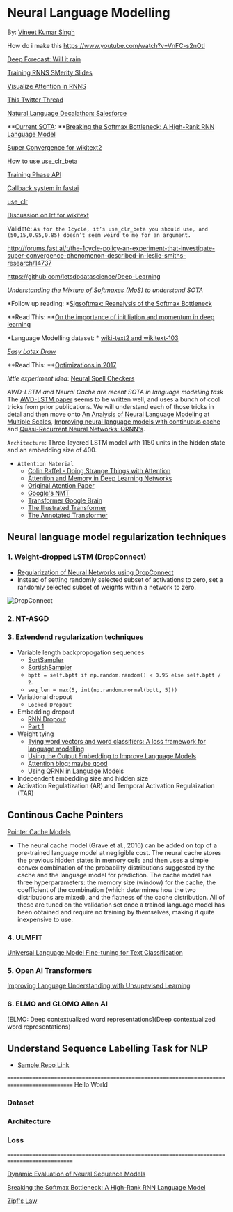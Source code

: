 # Neural Language Modelling

By: [Vineet Kumar Singh](https://www.twitter.com/viiitdmj)

How do i make this https://www.youtube.com/watch?v=VnFC-s2nOtI

[Deep Forecast: Will it rain](http://simaaron.github.io/)

[Training RNNS SMerity Slides](https://docs.google.com/presentation/d/1JbF9CgMDQrOHlR8BKO5zX3ykZsZ3ezFUEjwAsaO_NDc/edit#slide=id.p)

[Visualize Attention in RNNS](https://medium.com/datalogue/attention-in-keras-1892773a4f22)

[This Twitter Thread](https://twitter.com/jeremyphoward/status/1011249558586720256)

[Natural Language Decalathon: Salesforce](https://einstein.ai/research/the-natural-language-decathlon)

**[Current SOTA](https://github.com/sebastianruder/NLP-progress/blob/master/language_modeling.md):  **[Breaking the Softmax Bottleneck: A High-Rank RNN Language Model
](https://arxiv.org/pdf/1711.03953.pdf)

[Super Convergence for wikitext2](http://forums.fast.ai/t/super-convergence-ish-on-wikitext-2/17091?u=visingh)


[How to use use_clr_beta](http://forums.fast.ai/t/using-use-clr-beta-and-new-plotting-tools/14702)


[Training Phase API](http://forums.fast.ai/t/new-training-schedule-api-in-fastai/15053)


[Callback system in fastai](http://forums.fast.ai/t/using-the-callback-system-in-fastai/16216)

[use_clr](http://forums.fast.ai/t/understanding-use-clr/13969)

[Discussion on lrf for wikitext](http://forums.fast.ai/t/how-do-i-interpret-this-lr-graph-wikitext103/18171/5)

Validate: ```As for the 1cycle, it’s use_clr_beta you should use, and (50,15,0.95,0.85) doesn’t seem weird to me for an argument.```

http://forums.fast.ai/t/the-1cycle-policy-an-experiment-that-investigate-super-convergence-phenomenon-described-in-leslie-smiths-research/14737


https://github.com/letsdodatascience/Deep-Learning


*[Understanding the Mixture of Softmaxes (MoS)](https://smerity.com/articles/2017/mixture_of_softmaxes.html) to understand SOTA*

*Follow up reading: *[Sigsoftmax: Reanalysis of the Softmax Bottleneck](https://arxiv.org/pdf/1805.10829.pdf)

**Read This: **[On the importance of initiliation and momentum in deep learning](http://www.cs.toronto.edu/~fritz/absps/momentum.pdf)

*Language Modelling dataset: * [wiki-text2 and wikitext-103](https://einstein.ai/research/the-wikitext-long-term-dependency-language-modeling-dataset)


*[Easy Latex Draw](http://detexify.kirelabs.org/classify.html)* 

**Read This: **[Optimizations in 2017](http://ruder.io/deep-learning-optimization-2017/)

*little experiment idea*: [Neural Spell Checkers](http://forums.fast.ai/t/nlp-any-libraries-dictionaries-out-there-for-fixing-common-spelling-errors/16411)

*AWD-LSTM and Neural Cache are recent SOTA in language modelling task* The [AWD-LSTM paper](https://github.com/salesforce/awd-lstm-lm) seems to be written well, and uses a bunch of cool tricks from prior publications. We will understand each of those tricks in detal and then move onto 
[An Analysis of Neural Language Modeling at Multiple Scales](https://arxiv.org/pdf/1803.08240.pdf), [Improving neural language models with continuous cache](https://arxiv.org/pdf/1612.04426.pdf) and [Quasi-Recurrent Neural Networks: QRNN's](https://arxiv.org/pdf/1611.01576.pdf).

```Architecture```: Three-layered LSTM model with 1150 units in the hidden state and an embedding size of 400.

- ```Attention Material```
    - [Colin Raffel - Doing Strange Things with Attention](https://www.youtube.com/watch?v=YtHjmm9Cx3s)
    - [Attention and Memory in Deep Learning Networks](https://www.youtube.com/watch?v=uuPZFWJ-4bE&t=1261s9)
    - [Original Atention Paper](https://arxiv.org/abs/1409.0473)
    - [Google's NMT](https://arxiv.org/abs/1609.08144v2)
    - [Transformer Google Brain](https://www.youtube.com/watch?v=rBCqOTEfxvg)
    - [The Illustrated Transformer](http://jalammar.github.io/illustrated-transformer/)
    - [The Annotated Transformer](http://nlp.seas.harvard.edu/2018/04/03/attention.html)

## Neural language model regularization techniques 

### 1. Weight-dropped LSTM (DropConnect)
  - [Regularization of Neural Networks using DropConnect](https://cs.nyu.edu/~wanli/dropc/dropc.pdf)
  - Instead of setting randomly selected subset of activations to zero, set a randomly selected subset of weights within a network to zero. 
  
![DropConnect](./drop-connect.PNG)
  
### 2. NT-ASGD 
### 3. Extendend regularization techniques 
- Variable length backpropogation sequences 
    - [SortSampler](https://github.com/fastai/fastai/blob/master/fastai/text.py#L118)
    - [SortishSampler](https://github.com/fastai/fastai/blob/master/fastai/text.py#L125)
    - ```bptt = self.bptt if np.random.random() < 0.95 else self.bptt / 2```.
    - ```seq_len = max(5, int(np.random.normal(bptt, 5)))```
- Variational dropout 
    - ```Locked Dropout```
- Embedding dropout 
    - [RNN Dropout](https://medium.com/@bingobee01/a-review-of-dropout-as-applied-to-rnns-part-2-4e35ba3a4360)
    - [Part 1](https://medium.com/@bingobee01/a-review-of-dropout-as-applied-to-rnns-72e79ecd5b7b)
- Weight tying 
    - [Tying word vectors and word classifiers: A loss framework for language modelling](https://arxiv.org/pdf/1611.01462.pdf)
    - [Using the Output Embedding to Improve Language Models](https://arxiv.org/pdf/1608.05859.pdf)
    - [Attention blog: maybe good](https://towardsdatascience.com/memory-attention-sequences-37456d271992)
    - [Using QRNN in Language Models](http://forums.fast.ai/t/using-qrnn-in-language-models/17278)
- Independent embedding size and hidden size 
- Activation Regulatization (AR) and Temporal Activation Regulaization (TAR)

## Continous Cache Pointers 
[Pointer Cache Models](https://sgugger.github.io/pointer-cache-for-language-model.html#pointer-cache-for-language-model)
- The neural cache model (Grave et al., 2016) can be added on top of a pre-trained language model at negligible cost. The neural cache stores the previous hidden states in memory cells and then uses a simple convex combination of the probability distributions suggested by the cache and the language model for prediction. The cache model has three hyperparameters: the memory size (window) for the cache, the coefficient of the combination (which determines how the two distributions are mixed), and the flatness of the cache distribution. All of these are tuned on the validation set once a trained language model has been obtained and require no training by themselves, making it quite inexpensive to use. 


### 4. ULMFIT

[Universal Language Model Fine-tuning for Text Classification
](https://arxiv.org/pdf/1801.06146.pdf)

### 5. Open AI Transformers

[Improving Language Understanding with Unsupevised Learning](https://s3-us-west-2.amazonaws.com/openai-assets/research-covers/language-unsupervised/language_understanding_paper.pdf)

### 6. ELMO and GLOMO Allen AI

[ELMO: Deep contextualized word representations](Deep contextualized word representations)

## Understand Sequence Labelling Task for NLP
- [Sample Repo Link](https://t.co/05ZL6bEcoO)


```===========================================================================================```
Hello World 

### Dataset

### Architecture 

### Loss 

```===========================================================================================```

[Dynamic Evaluation of Neural Sequence Models](https://arxiv.org/abs/1709.07432)

[Breaking the Softmax Bottleneck: A High-Rank RNN Language Model](https://arxiv.org/abs/1711.03953)

[Zipf's Law](https://simple.wikipedia.org/wiki/Zipf%27s_law)
